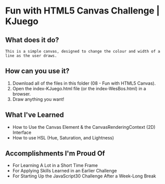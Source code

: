 # Fun with HTML5 Canvas Challenge | KJuego

## What does it do?
    This is a simple canvas, designed to change the colour and width of a line as the user draws. 

## How can you use it?
1. Download all of the files in this folder (08 - Fun with HTML5 Canvas).
2. Open the index-KJuego.html file (or the index-WesBos.html) in a browser.
3. Draw anything you want!

## What I've Learned
- How to Use the Canvas Element & the CanvasRenderingContext (2D) Interface
- How to use HSL (Hue, Saturation, and Lightness)

## Accomplishments I'm Proud Of
- For Learning A Lot in a Short Time Frame
- For Applying Skills Learned in an Earlier Challenge
- For Starting Up the JavaScript30 Challenge After a Week-Long Break
